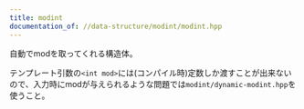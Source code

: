 ```yaml
---
title: modint
documentation_of: //data-structure/modint/modint.hpp
---
```


自動でmodを取ってくれる構造体。

テンプレート引数の`<int mod>`には(コンパイル時)定数しか渡すことが出来ないので、入力時にmodが与えられるような問題では`modint/dynamic-modint.hpp`を使うこと。